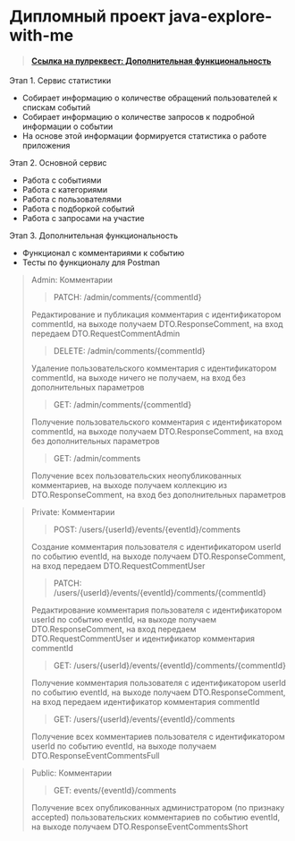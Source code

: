 # Дипломный проект java-explore-with-me
> #### [Ссылка на пулреквест: Дополнительная функциональность](https://github.com/amagmail/java-explore-with-me/pull/3)

Этап 1. Сервис статистики
  * Собирает информацию о количестве обращений пользователей к спискам событий
  * Собирает информацию о количестве запросов к подробной информации о событии
  * На основе этой информации формируется статистика о работе приложения

Этап 2. Основной сервис
  * Работа с событиями
  * Работа с категориями
  * Работа с пользователями
  * Работа с подборкой событий
  * Работа с запросами на участие

Этап 3. Дополнительная функциональность
  * Функционал с комментариями к событию
  * Тесты по функционалу для Postman

> Admin: Комментарии
> > PATCH: /admin/comments/{commentId}
> 
> Редактирование и публикация комментария с идентификатором commentId, на выходе получаем DTO.ResponseComment, на вход передаем DTO.RequestCommentAdmin
> > DELETE: /admin/comments/{commentId}
> 
> Удаление пользовательского комментария с идентификатором commentId, на выходе ничего не получаем, на вход без дополнительных параметров
> > GET: /admin/comments/{commentId}
> 
> Получение пользовательского комментария с идентификатором commentId, на выходе получаем DTO.ResponseComment, на вход без дополнительных параметров
> > GET: /admin/comments
> 
> Получение всех пользовательских неопубликованных комментариев, на выходе получаем коллекцию из DTO.ResponseComment, на вход без дополнительных параметров

> Private: Комментарии
> > POST: /users/{userId}/events/{eventId}/comments
> 
> Создание комментария пользователя с идентификатором userId по событию eventId, на выходе получаем DTO.ResponseComment, на вход передаем DTO.RequestCommentUser
> > PATCH: /users/{userId}/events/{eventId}/comments/{commentId}
> 
> Редактирование комментария пользователя с идентификатором userId по событию eventId, на выходе получаем DTO.ResponseComment, на вход передаем DTO.RequestCommentUser и идентификатор комментария commentId
> > GET: /users/{userId}/events/{eventId}/comments/{commentId}
> 
> Получение комментария пользователя с идентификатором userId по событию eventId, на выходе получаем DTO.ResponseComment, на вход передаем идентификатор комментария commentId
> > GET: /users/{userId}/events/{eventId}/comments
>
> Получение всех комментариев пользователя с идентификатором userId по событию eventId, на выходе получаем DTO.ResponseEventCommentsFull

> Public: Комментарии
>  > GET: events/{eventId}/comments
> 
> Получение всех опубликованных администратором (по признаку accepted) пользовательских комментариев по событию eventId, на выходе получаем DTO.ResponseEventCommentsShort
